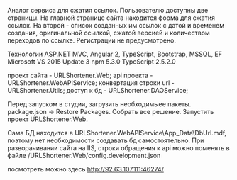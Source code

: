 Аналог сервиса для сжатия ссылок. Пользователю доступны две страницы. На главной странице сайта находится форма для сжатия ссылок. На второй - список созданных им ссылок с датой и временем создания, оригинальной ссылкой, сжатой версией и количеством переходов по ссылке.
Регистрации не предусмотрено.

Технологии ASP.NET MVC, Angular 2, TypeScript, Bootstrap, MSSQL, EF
Microsoft VS 2015 Update 3
npm 5.3.0
TypeScript 2.5.2.0

проект сайта              - URLShortener.Web;
api проекта               - URLShortener.WebAPIService;
конвертация строки url    - URLShortener.Utils;
доступ к бд               - URLShortener.DAOService;

Перед запуском в студии, загрузить необходимыее пакеты.
package.json -> Restore Packages.
Собрать все решение.
Запустить проект URLShortener.Web.

Сама БД находится в URLShortener.WebAPIService\App_Data\DbUrl.mdf, поэтому нет необходимости создавать бд самостоятельно. 
При разворачивании сайта на IIS, строки обращения к api можно поменять в файле /URLShortener.Web/config.development.json

посмотреть можно здесь http://92.63.107.111:46274/
